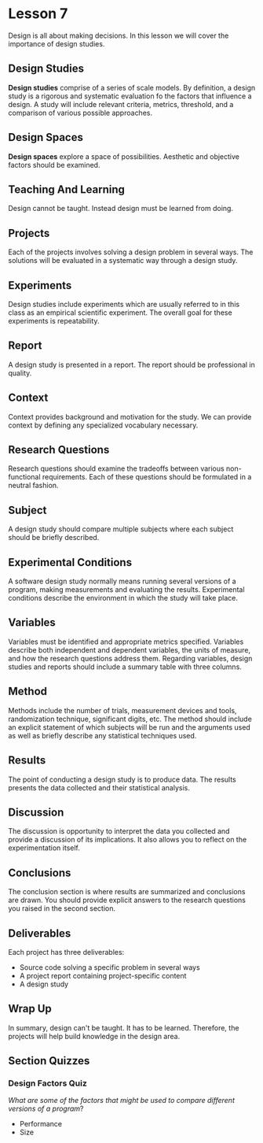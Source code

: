 # Lesson 7

Design is all about making decisions. In this lesson we will cover the importance of design studies.

## Design Studies

**Design studies** comprise of a series of scale models. By definition, a design study is a rigorous and systematic evaluation fo the factors that influence a design. A study will include relevant criteria, metrics, threshold, and a comparison of various possible approaches.

## Design Spaces

**Design spaces** explore a space of possibilities. Aesthetic and objective factors should be examined.

## Teaching And Learning

Design cannot be taught. Instead design must be learned from doing.

## Projects

Each of the projects involves solving a design problem in several ways. The solutions will be evaluated in a systematic way through a design study.

## Experiments

Design studies include experiments which are usually referred to in this class as an empirical scientific experiment. The overall goal for these experiments is repeatability.

## Report

A design study is presented in a report. The report should be professional in quality.

## Context

Context provides background and motivation for the study. We can provide context by defining any specialized vocabulary necessary.

## Research Questions

Research questions should examine the tradeoffs between various non-functional requirements. Each of these questions should be formulated in a neutral fashion.

## Subject

A design study should compare multiple subjects where each subject should be briefly described.

## Experimental Conditions

A software design study normally means running several versions of a program, making measurements and evaluating the results. Experimental conditions describe the environment in which the study will take place.

## Variables

Variables must be identified and appropriate metrics specified. Variables describe both independent and dependent variables, the units of measure, and how the research questions address them. Regarding variables, design studies and reports should include a summary table with three columns.

## Method

Methods include the number of trials, measurement devices and tools, randomization technique, significant digits, etc. The method should include an explicit statement of which subjects will be run and the arguments used as well as briefly describe any statistical techniques used.

## Results

The point of conducting a design study is to produce data. The results presents the data collected and their statistical analysis.

## Discussion

The discussion is opportunity to interpret the data you collected and provide a discussion of its implications. It also allows you to reflect on the experimentation itself.

## Conclusions

The conclusion section is where results are summarized and conclusions are drawn. You should provide explicit answers to the research questions you raised in the second section.

## Deliverables

Each project has three deliverables:

- Source code solving a specific problem in several ways
- A project report containing project-specific content
- A design study

## Wrap Up

In summary, design can't be taught. It has to be learned. Therefore, the projects will help build knowledge in the design area.

## Section Quizzes

### Design Factors Quiz

_What are some of the factors that might be used to compare different versions of a program_?

- Performance
- Size
